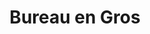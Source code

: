 ---
title: "Bureau en Gros"
url: /montreal/bureau-en-gros-rue-notre-dame-ouest/
shop: Schreibwaren
---
